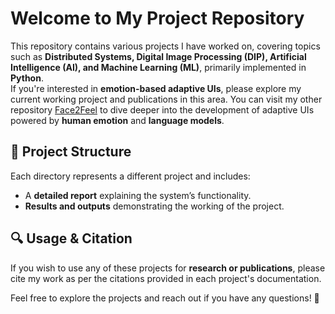# Welcome to My Project Repository  

This repository contains various projects I have worked on, covering topics such as **Distributed Systems, Digital Image Processing (DIP), Artificial Intelligence (AI), and Machine Learning (ML)**, primarily implemented in **Python**.  
If you're interested in **emotion-based adaptive UIs**, please explore my current working project and publications in this area. You can visit my other repository [Face2Feel](https://github.com/SiddharthLinga28/face2feel.git) to dive deeper into the development of adaptive UIs powered by **human emotion** and **language models**.
## 📂 Project Structure  
Each directory represents a different project and includes:  
- A **detailed report** explaining the system’s functionality.  
- **Results and outputs** demonstrating the working of the project.  

## 🔍 Usage & Citation  
If you wish to use any of these projects for **research or publications**, please cite my work as per the citations provided in each project's documentation.  

Feel free to explore the projects and reach out if you have any questions! 🚀  
